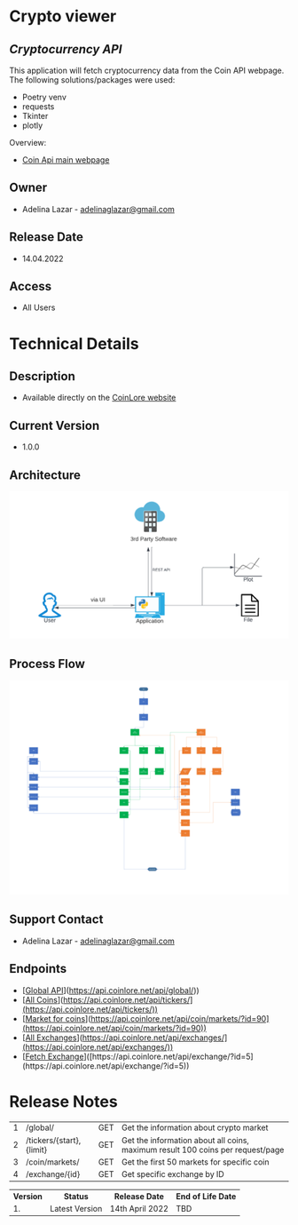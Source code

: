 
# Crypto viewer

## _Cryptocurrency API_

This application will fetch cryptocurrency data from the Coin API webpage.  
The following solutions/packages were used: 
- Poetry venv
- requests
- Tkinter
- plotly

Overview:

- [Coin Api main webpage]([https://www.coinlore.com/cryptocurrency-data-api](https://www.coinlore.com/cryptocurrency-data-api))

## Owner

- Adelina Lazar - [adelinaglazar@gmail.com](https://gmail.com/)

## Release Date

- 14.04.2022

## Access

- All Users

# Technical Details

## Description

- Available directly on the [CoinLore website]([https://www.coinlore.com/cryptocurrency-data-api](https://www.coinlore.com/cryptocurrency-data-api))

## Current Version

- 1.0.0

## Architecture
![Diagram](./Arch_diagram.png)


## Process Flow
![Diagram](./Process_Flow.png)



## Support Contact

- Adelina Lazar - adelinaglazar@gmail.com

## Endpoints

- [[Global API](https://api.coinlore.net/api/global/)](https://api.coinlore.net/api/global/))  
- [[All Coins](https://api.coinlore.net/api/tickers/)](https://api.coinlore.net/api/tickers/](https://api.coinlore.net/api/tickers/))  
- [[Market for coins](https://api.coinlore.net/api/coin/markets/?id=90)](https://api.coinlore.net/api/coin/markets/?id=90](https://api.coinlore.net/api/coin/markets/?id=90))  
- [[All Exchanges](https://api.coinlore.net/api/exchanges/)](https://api.coinlore.net/api/exchanges/](https://api.coinlore.net/api/exchanges/))  
- [[Fetch Exchange]([https://api.coinlore.net/api/exchange/?id=5](https://api.coinlore.net/api/exchange/?id=5))]([https://api.coinlore.net/api/exchange/?id=5](https://api.coinlore.net/api/exchange/?id=5))  

  


<table>  
<tr>  
<td> 1 </td>  
<td> /global/ </td>  
<td>  GET  </td>  
<td>  Get the information about crypto market  </td>  
</tr>  
<tr>  
<td> 2 </td>  
<td>  /tickers/{start},{limit}  </td>  
<td>  GET  </td>  
<td>  Get the information about all coins, maximum result 100 coins per request/page  </td>  
</tr>  
<tr>  
<td> 3 </td>  
<td>  /coin/markets/  </td>  
<td>  GET  </td>  
<td>  Get the first 50 markets for specific coin  </td>  
</tr>  
<tr>  
<td> 4 </td>  
<td>  /exchange/{id}  </td>  
<td>  GET  </td>  
<td>  Get specific exchange by ID  </td>  
</tr>  


# Release Notes

<table>  
<tr>  
<th> Version </th>  
<th> Status </th>  
<th> Release Date </th>  
<th> End of Life Date </th>  
</tr>  
<tr>  
<td>  1.  </th>  
<td> Latest Version  </th>  
<td>  14th April 2022  </th>  
<td>  TBD </th>  
</tr>  
</table>